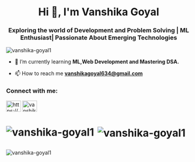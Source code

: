<h1 align="center">Hi 👋, I'm Vanshika Goyal</h1>
<h3 align="center">Exploring the world of Development and Problem Solving | ML Enthusiast| Passionate About Emerging Technologies</h3>

<p align="left"> <img src="https://komarev.com/ghpvc/?username=vanshika-goyal1&label=Profile%20views&color=0e75b6&style=flat" alt="vanshika-goyal1" /> </p>

- 🌱 I’m currently learning **ML,Web Development and Mastering DSA.**

- 📫 How to reach me **vanshikagoyal634@gmail.com**

<h3 align="left">Connect with me:</h3>
<p align="left">
<a href="https://linkedin.com/in/vanshika-goyal-30225524a" target="blank"><img align="center" src="https://raw.githubusercontent.com/rahuldkjain/github-profile-readme-generator/master/src/images/icons/Social/linked-in-alt.svg" alt="https://wwvanshika-goyal-30225524a" height="30" width="40" /></a>
<a href="https://instagram.com/vanshika_goyal17" target="blank"><img align="center" src="https://raw.githubusercontent.com/rahuldkjain/github-profile-readme-generator/master/src/images/icons/Social/instagram.svg" alt="vanshika_goyal17" height="30" width="40" /></a>
</p>


# <p><img align="left" src="https://github-readme-stats.vercel.app/api/top-langs?username=vanshika-goyal1&show_icons=true&locale=en&layout=compact" alt="vanshika-goyal1" /></p>

# <p>&nbsp;<img align="center" src="https://github-readme-stats.vercel.app/api?username=vanshika-goyal1&show_icons=true&locale=en" alt="vanshika-goyal1" /></p>

<p><img align="center" src="https://github-readme-streak-stats.herokuapp.com/?user=vanshika-goyal1&" alt="vanshika-goyal1" /></p>

